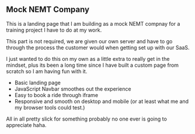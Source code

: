## Mock NEMT Company

This is a landing page that I am building as a mock NEMT compnay for a training project I have to do at my work.

This part is not required, we are given our own server and have to go through the process the customer would when getting set up with our SaaS.

I just wanted to do this on my own as a little extra to really get in the mindset, plus its been a long time since I have built a custom page from scratch so I am having fun with it.

- Basic landing page 
- JavaScript Navbar smoothes out the experience
- Easy to book a ride through iframe
- Responsive and smooth on desktop and mobile (or at least what me and my browser tools could test.)

All in all pretty slick for something probably no one ever is going to appreciate haha.
